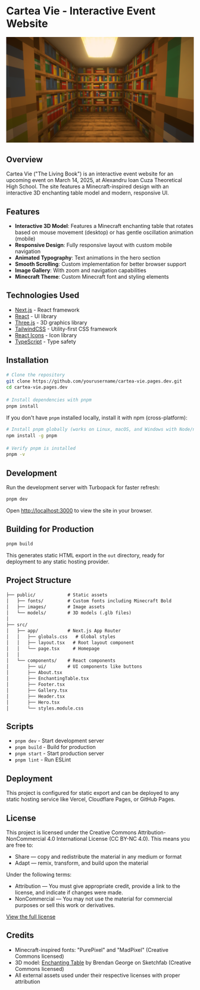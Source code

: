 # Cartea Vie - Interactive Event Website

![Cartea Vie](public/images/mine.png)

## Overview

Cartea Vie ("The Living Book") is an interactive event website for an upcoming event on March 14, 2025, at Alexandru Ioan Cuza Theoretical High School. The site features a Minecraft-inspired design with an interactive 3D enchanting table model and modern, responsive UI.

## Features

- **Interactive 3D Model**: Features a Minecraft enchanting table that rotates based on mouse movement (desktop) or has gentle oscillation animation (mobile)
- **Responsive Design**: Fully responsive layout with custom mobile navigation
- **Animated Typography**: Text animations in the hero section
- **Smooth Scrolling**: Custom implementation for better browser support
- **Image Gallery**: With zoom and navigation capabilities
- **Minecraft Theme**: Custom Minecraft font and styling elements

## Technologies Used

- [Next.js](https://nextjs.org/) - React framework
- [React](https://react.dev/) - UI library
- [Three.js](https://threejs.org/) - 3D graphics library
- [TailwindCSS](https://tailwindcss.com/) - Utility-first CSS framework
- [React Icons](https://react-icons.github.io/react-icons/) - Icon library
- [TypeScript](https://www.typescriptlang.org/) - Type safety

## Installation

```bash
# Clone the repository
git clone https://github.com/yourusername/cartea-vie.pages.dev.git
cd cartea-vie.pages.dev

# Install dependencies with pnpm
pnpm install
```

If you don't have `pnpm` installed locally, install it with npm (cross-platform):

```bash
# Install pnpm globally (works on Linux, macOS, and Windows with Node/npm installed)
npm install -g pnpm

# Verify pnpm is installed
pnpm -v
```

## Development

Run the development server with Turbopack for faster refresh:

```bash
pnpm dev
```

Open [http://localhost:3000](http://localhost:3000) to view the site in your browser.

## Building for Production

```bash
pnpm build
```

This generates static HTML export in the `out` directory, ready for deployment to any static hosting provider.

## Project Structure

```text
├── public/            # Static assets
│   ├── fonts/         # Custom fonts including Minecraft Bold
│   ├── images/        # Image assets
│   └── models/        # 3D models (.glb files)
│
├── src/
│   ├── app/           # Next.js App Router
│   │   ├── globals.css   # Global styles
│   │   ├── layout.tsx   # Root layout component
│   │   └── page.tsx     # Homepage
│   │
│   └── components/    # React components
│       ├── ui/        # UI components like buttons
│       ├── About.tsx
│       ├── EnchantingTable.tsx
│       ├── Footer.tsx
│       ├── Gallery.tsx
│       ├── Header.tsx
│       ├── Hero.tsx
│       └── styles.module.css
```

## Scripts

- `pnpm dev` - Start development server
- `pnpm build` - Build for production
- `pnpm start` - Start production server
- `pnpm lint` - Run ESLint

## Deployment

This project is configured for static export and can be deployed to any static hosting service like Vercel, Cloudflare Pages, or GitHub Pages.

## License

This project is licensed under the Creative Commons Attribution-NonCommercial 4.0 International License (CC BY-NC 4.0). This means you are free to:

- Share — copy and redistribute the material in any medium or format
- Adapt — remix, transform, and build upon the material

Under the following terms:

- Attribution — You must give appropriate credit, provide a link to the license, and indicate if changes were made.
- NonCommercial — You may not use the material for commercial purposes or sell this work or derivatives.

[View the full license](https://creativecommons.org/licenses/by-nc/4.0/)

## Credits

- Minecraft-inspired fonts: "PurePixel" and "MadPixel" (Creative Commons licensed)
- 3D model: [Enchanting Table](https://skfb.ly/6V7Qq) by Brendan George on Sketchfab (Creative Commons licensed)
- All external assets used under their respective licenses with proper attribution
